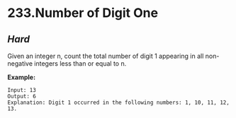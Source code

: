 233.Number of Digit One
=========

*Hard*
---------

Given an integer n, count the total number of digit 1 appearing in all non-negative integers less than or equal to n.

**Example:**

    Input: 13
    Output: 6 
    Explanation: Digit 1 occurred in the following numbers: 1, 10, 11, 12, 13.
